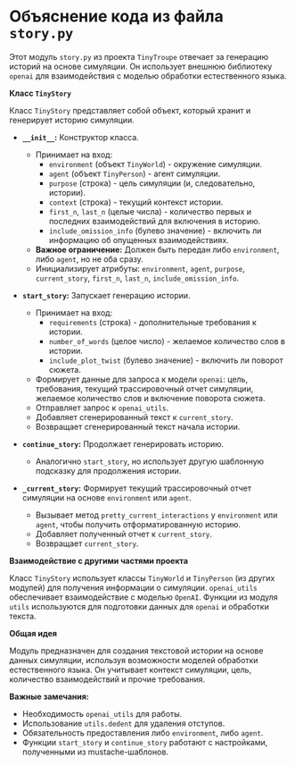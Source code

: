 # Объяснение кода из файла `story.py`

Этот модуль `story.py` из проекта `TinyTroupe` отвечает за генерацию историй на основе симуляции. Он использует внешнюю библиотеку `openai` для взаимодействия с моделью обработки естественного языка.

**Класс `TinyStory`**

Класс `TinyStory` представляет собой объект, который хранит и генерирует историю симуляции.

* **`__init__`:** Конструктор класса.
    * Принимает на вход:
        * `environment` (объект `TinyWorld`) - окружение симуляции.
        * `agent` (объект `TinyPerson`) - агент симуляции.
        * `purpose` (строка) - цель симуляции (и, следовательно, истории).
        * `context` (строка) - текущий контекст истории.
        * `first_n`, `last_n` (целые числа) - количество первых и последних взаимодействий для включения в историю.
        * `include_omission_info` (булево значение) - включить ли информацию об опущенных взаимодействиях.
    * **Важное ограничение:** Должен быть передан либо `environment`, либо `agent`, но не оба сразу.
    * Инициализирует атрибуты: `environment`, `agent`, `purpose`, `current_story`, `first_n`, `last_n`, `include_omission_info`.

* **`start_story`:** Запускает генерацию истории.
    * Принимает на вход:
        * `requirements` (строка) - дополнительные требования к истории.
        * `number_of_words` (целое число) - желаемое количество слов в истории.
        * `include_plot_twist` (булево значение) - включить ли поворот сюжета.
    * Формирует данные для запроса к модели `openai`: цель, требования, текущий трассировочный отчет симуляции, желаемое количество слов и включение поворота сюжета.
    * Отправляет запрос к `openai_utils`.
    * Добавляет сгенерированный текст к `current_story`.
    * Возвращает сгенерированный текст начала истории.

* **`continue_story`:** Продолжает генерировать историю.
    * Аналогично `start_story`, но использует другую шаблонную подсказку для продолжения истории.

* **`_current_story`:** Формирует текущий трассировочный отчет симуляции на основе `environment` или `agent`.
    * Вызывает метод `pretty_current_interactions` у `environment` или `agent`, чтобы получить отформатированную историю.
    * Добавляет полученный отчет к `current_story`.
    * Возвращает `current_story`.

**Взаимодействие с другими частями проекта**

Класс `TinyStory` использует классы `TinyWorld` и `TinyPerson` (из других модулей) для получения информации о симуляции. `openai_utils` обеспечивает взаимодействие с моделью `OpenAI`. Функции из модуля `utils` используются для подготовки данных для `openai` и обработки текста.

**Общая идея**

Модуль предназначен для создания текстовой истории на основе данных симуляции, используя возможности моделей обработки естественного языка. Он учитывает контекст симуляции, цель, количество взаимодействий и прочие требования.

**Важные замечания:**

* Необходимость `openai_utils` для работы.
* Использование `utils.dedent` для удаления отступов.
* Обязательность предоставления либо `environment`, либо `agent`.
* Функции `start_story` и `continue_story` работают с настройками, полученными из mustache-шаблонов.